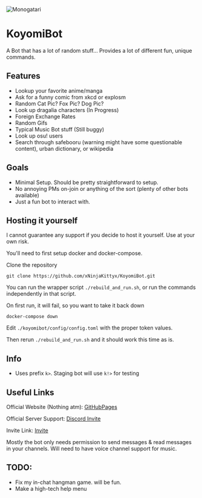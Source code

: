 ![Monogatari](https://xninjakittyx.github.io/KoyomiBot/bg.png)

# KoyomiBot

A Bot that has a lot of random stuff... Provides a lot of different fun, unique commands.


## Features

- Lookup your favorite anime/manga
- Ask for a funny comic from xkcd or explosm
- Random Cat Pic? Fox Pic? Dog Pic?
- Look up dragalia characters (In Progress)
- Foreign Exchange Rates
- Random Gifs
- Typical Music Bot stuff (Still buggy)
- Look up osu! users
- Search through safebooru (warning might have some questionable content), urban dictionary, or wikipedia

## Goals

- Minimal Setup. Should be pretty straightforward to setup.
- No annoying PMs on-join or anything of the sort (plenty of other bots available)
- Just a fun bot to interact with.

## Hosting it yourself

I cannot guarantee any support if you decide to host it yourself. Use at your own risk.

You'll need to first setup docker and docker-compose.

Clone the repository
```
git clone https://github.com/xNinjaKittyx/KoyomiBot.git
```

You can run the wrapper script `./rebuild_and_run.sh`, or run the commands independently in that script.

On first run, it will fail, so you want to take it back down
```
docker-compose down
```

Edit `./koyomibot/config/config.toml` with the proper token values.

Then rerun `./rebuild_and_run.sh` and it should work this time as is.

## Info

- Uses prefix `k>`. Staging bot will use `k!>` for testing

## Useful Links

Official Website (Nothing atm): [GitHubPages](https://xNinjaKittyx.github.io/KoyomiBot)

Official Server Support: [Discord Invite](https://discord.gg/Fzz344U)

Invite Link: [Invite](https://discordapp.com/api/oauth2/authorize?client_id=310366123759632385&scope=bot&permissions=0)

Mostly the bot only needs permission to send messages & read messages in your channels. Will need to have voice channel support for music.


## TODO:

- Fix my in-chat hangman game. will be fun.
- Make a high-tech help menu